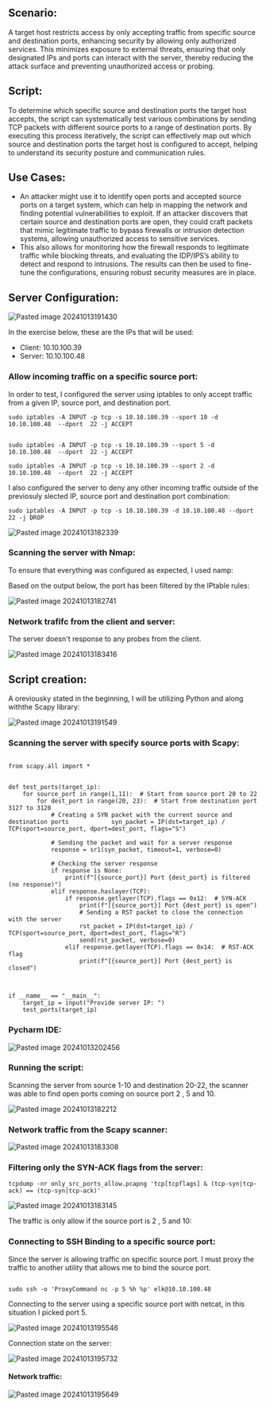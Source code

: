 ## Scenario:

A target host restricts access by only accepting traffic from specific source and destination ports, enhancing security by allowing only authorized services. This minimizes exposure to external threats, ensuring that only designated IPs and ports can interact with the server, thereby reducing the attack surface and preventing unauthorized access or probing.

## Script:

To determine which specific source and destination ports the target host accepts, the script can systematically test various combinations by sending TCP packets with different source ports to a range of destination ports. By executing this process iteratively, the script can effectively map out which source and destination ports the target host is configured to accept, helping to understand its security posture and communication rules.

## Use Cases:

+ An attacker might use it to identify open ports and accepted source ports on a target system, which can help in mapping the network and finding potential vulnerabilities to exploit. If an attacker discovers that certain source and destination ports are open, they could craft packets that mimic legitimate traffic to bypass firewalls or intrusion detection systems, allowing unauthorized access to sensitive services.
+ This also allows for monitoring how the firewall responds to legitimate traffic while blocking threats, and evaluating the IDP/IPS’s ability to detect and respond to intrusions. The results can then be used to fine-tune the configurations, ensuring robust security measures are in place.


## Server Configuration:

![Pasted image 20241013191430](https://github.com/user-attachments/assets/10e07911-89e8-4505-82c6-50d81441725f)

In the exercise below, these are the IPs that will be used:

+ Client: 10.10.100.39
+ Server: 10.10.100.48

### Allow incoming traffic on a specific source port:

In order to test, I configured the server using iptables to only accept traffic from a given IP, source port, and destination port. 

```
sudo iptables -A INPUT -p tcp -s 10.10.100.39 --sport 10 -d 10.10.100.48  --dport  22 -j ACCEPT


sudo iptables -A INPUT -p tcp -s 10.10.100.39 --sport 5 -d 10.10.100.48  --dport  22 -j ACCEPT

sudo iptables -A INPUT -p tcp -s 10.10.100.39 --sport 2 -d 10.10.100.48  --dport  22 -j ACCEPT

```

I also configured the server to deny any other incoming traffic outside of the previosuly slected IP, source port and destination port combination:


```
sudo iptables -A INPUT -p tcp -s 10.10.100.39 -d 10.10.100.48 --dport  22 -j DROP
```


![Pasted image 20241013182339](https://github.com/user-attachments/assets/6afd356b-abd6-4e4b-9574-65b86aab0f32)


### Scanning the server with Nmap:

To ensure that everything was configured as expected, I used namp:

Based on the output below, the port has been filtered by the IPtable rules:

![Pasted image 20241013182741](https://github.com/user-attachments/assets/36997f92-3948-4815-a8bb-23ccd67b9b7b)

### Network trafifc from the client and server:

The server doesn't response to any probes from the client.

![Pasted image 20241013183416](https://github.com/user-attachments/assets/92769562-5377-42ef-b724-79108f95634c)


## Script creation:

A oreviousky stated in the beginning, I will be utilizing Python and along withthe Scapy library:

![Pasted image 20241013191549](https://github.com/user-attachments/assets/0288b8c6-e0cc-426f-8204-29b82dd6a44e)


### Scanning the server with specify source ports with Scapy:

```

from scapy.all import *  
  
  
def test_ports(target_ip):  
    for source_port in range(1,11):  # Start from source port 20 to 22
        for dest_port in range(20, 23):  # Start from destination port 3127 to 3128  
            # Creating a SYN packet with the current source and destination ports            syn_packet = IP(dst=target_ip) / TCP(sport=source_port, dport=dest_port, flags="S")  
  
            # Sending the packet and wait for a server response  
            response = sr1(syn_packet, timeout=1, verbose=0)  
  
            # Checking the server response  
            if response is None:  
                print(f"[{source_port}] Port {dest_port} is filtered (no response)")  
            elif response.haslayer(TCP):  
                if response.getlayer(TCP).flags == 0x12:  # SYN-ACK  
                    print(f"[{source_port}] Port {dest_port} is open")  
                    # Sending a RST packet to close the connection with the server  
                    rst_packet = IP(dst=target_ip) / TCP(sport=source_port, dport=dest_port, flags="R")  
                    send(rst_packet, verbose=0)  
                elif response.getlayer(TCP).flags == 0x14:  # RST-ACK flag  
                    print(f"[{source_port}] Port {dest_port} is closed")  
  
  
  
if __name__ == "__main__":  
    target_ip = input("Provide server IP: ")  
    test_ports(target_ip)
```


### Pycharm IDE:

![Pasted image 20241013202456](https://github.com/user-attachments/assets/cabcdfd5-e170-4935-ac9c-0d3dcb51c02d)


### Running the script:

Scanning the server from source 1-10 and destination 20-22, the scanner was able to find open ports coming on source port 2 , 5 and 10.

![Pasted image 20241013182212](https://github.com/user-attachments/assets/7b62164f-bc17-47d6-b261-e3e3f5e2f9a7)



### Network traffic from the  Scapy scanner:

![Pasted image 20241013183308](https://github.com/user-attachments/assets/4afbcd18-0c88-4cf2-b814-e46e5dd70142)


### Filtering only the SYN-ACK flags from the server:


```
tcpdump -nr only_src_ports_allow.pcapng 'tcp[tcpflags] & (tcp-syn|tcp-ack) == (tcp-syn|tcp-ack)'
```
![Pasted image 20241013183145](https://github.com/user-attachments/assets/51142b2e-fe2a-4bc1-9850-17f0132792a7)


The traffic is only allow if the source port is 2 , 5 and 10:



### Connecting to SSH Binding to a specific source port:


Since the server is allowing traffic on specific source port. I must proxy the traffic to another utility that allows me to bind the source port.

```

sudo ssh -o 'ProxyCommand nc -p 5 %h %p' elk@10.10.100.48
```

Connecting to the server using a specific source port with netcat, in this situation I picked port 5.

![Pasted image 20241013195546](https://github.com/user-attachments/assets/3df12fa1-ad09-4a3d-a7ea-6e8a1c44dc6c)

Connection state on the server:

![Pasted image 20241013195732](https://github.com/user-attachments/assets/89ad1474-f16d-4026-a881-d6eb7cc35142)

#### Network traffic:

![Pasted image 20241013195649](https://github.com/user-attachments/assets/a0aca375-1a84-405e-8049-cff6d89b4860)


